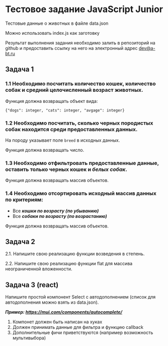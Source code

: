 # Тестовое задание JavaScript Junior

Тестовые данные о животных в файле data.json

Можно использовать index.js как заготовку

Результат выполнения задания необходимо залить в репозиторий на github и предоставить ссылку на него
на электронный адрес dev@a-bt.ru

## Задача 1
### 1.1 Необходимо посчитать количество кошек, количество собак и средний целочисленный возраст животных.

Функция должна возвращать объект вида:

`{"dogs": integer, "cats": integer, "avgage": integer}`

### 1.2 Необходимо посчитать, сколько черных породистых собак находится среди предоставленных данных.
На породу указывает поле `breed` в исходных данных.

Функция должна возвращать число.

### 1.3 Необходимо отфильтровать предоставленные данные, оставить только **черных кошек** и ***белых собак***.

Функция должна возвращать массив объектов.

### 1.4 Необходимо отсортировать исходный массив данных по критериям:
* Все ***кошки по возрасту (по убыванию)***
* Все ***собаки по возрасту (по возрастанию)***

Функция должна возвращать массив объектов.

## Задача 2
2.1. Напишите свою реализацию функции возведения в степень.

2.2. Напишите свою реализацию функции flat для массива неограниченной вложенности.

## Задача 3 (react)
Напишите простой компонент Select с автодополнением (список для автодополнения можно взять из data.json).

***Пример: https://mui.com/components/autocomplete/***
1. Компонет должен быть написан на хуках
2. Должен принимать данные для фильтра и функцию callback
3. Дополнительные фичи приветствуются (например возможность мультивыбора)
